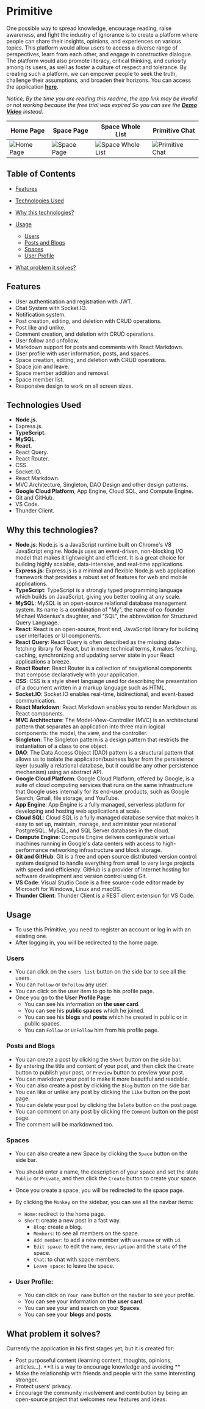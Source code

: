 # Primitive

One possible way to spread knowledge, encourage reading, raise awareness, and fight the industry of ignorance is to create a platform where people can share their insights, opinions, and experiences on various topics. This platform would allow users to access a diverse range of perspectives, learn from each other, and engage in constructive dialogue. The platform would also promote literacy, critical thinking, and curiosity among its users, as well as foster a culture of respect and tolerance. By creating such a platform, we can empower people to seek the truth, challenge their assumptions, and broaden their horizons. You can access the application **[here](http://arboreal-inn-402111.oa.r.appspot.com)**.

_Notice, By the time you are reading this readme, the app link may be invalid or not working because the free trial was expired So you can see the **[Demo Video](https://www.youtube.com/watch?v=JHtCKUv_Xs8&t=369s&ab_channel=IslamBardala)** instead._

| Home Page                                       | Space Page                                    | Space Whole List                                    | Primitive Chat                                   |
| ----------------------------------------------- | --------------------------------------------- | --------------------------------------------------- | ------------------------------------------------ |
| ![Home Page](./docs/imgs/PrimitiveHomePage.png) | ![Space Page](./docs/imgs/PrimitiveSpace.png) | ![Space Whole List](./docs/imgs/SpaceWholeList.png) | ![Primitive Chat](./docs/imgs/primitiveChat.png) |

## Table of Contents

- [Features](#features)
- [Technologies Used](#technologies-used)
- [Why this technologies?](#why-this-technologies)
- [Usage](#usage)

  - [Users](#users)
  - [Posts and Blogs](#posts-and-blogs)
  - [Spaces](#spaces)
  - [User Profile](#user-profile)

- [What problem it solves?](#what-problem-it-solves)

## Features

- User authentication and registration with JWT.
- Chat System with Socket.IO.
- Notification system.
- Post creation, editing, and deletion with CRUD operations.
- Post like and unlike.
- Comment creation, and deletion with CRUD operations.
- User follow and unfollow.
- Markdown support for posts and comments with React Markdown.
- User profile with user information, posts, and spaces.
- Space creation, editing, and deletion with CRUD operations.
- Space join and leave.
- Space member addition and removal.
- Space member list.
- Responsive design to work on all screen sizes.

## Technologies Used

- **Node.js**.
- Express.js.
- **TypeScript**.
- **MySQL**.
- **React**.
- React Query.
- React Router.
- CSS.
- Socket.IO.
- React Markdown.
- MVC Architecture, Singleton, DAO Design and other design patterns.
- **Google Cloud Platform**, App Engine, Cloud SQL, and Compute Engine.
- Git and GitHub.
- VS Code.
- Thunder Client.

## Why this technologies?

- **Node.js**: Node.js is a JavaScript runtime built on Chrome's V8 JavaScript engine. Node.js uses an event-driven, non-blocking I/O model that makes it lightweight and efficient. It is a great choice for building highly scalable, data-intensive, and real-time applications.
- **Express.js**: Express.js is a minimal and flexible Node.js web application framework that provides a robust set of features for web and mobile applications.
- **TypeScript**: TypeScript is a strongly typed programming language which builds on JavaScript, giving you better tooling at any scale.
- **MySQL**: MySQL is an open-source relational database management system. Its name is a combination of "My", the name of co-founder Michael Widenius's daughter, and "SQL", the abbreviation for Structured Query Language.
- **React**: React is an open-source, front end, JavaScript library for building user interfaces or UI components.
- **React Query**: React Query is often described as the missing data-fetching library for React, but in more technical terms, it makes fetching, caching, synchronizing and updating server state in your React applications a breeze.
- **React Router**: React Router is a collection of navigational components that compose declaratively with your application.
- **CSS**: CSS is a style sheet language used for describing the presentation of a document written in a markup language such as HTML.
- **Socket.IO**: Socket.IO enables real-time, bidirectional, and event-based communication.
- **React Markdown**: React Markdown enables you to render Markdown as React components.
- **MVC Architecture**: The Model-View-Controller (MVC) is an architectural pattern that separates an application into three main logical components: the model, the view, and the controller.
- **Singleton**: The Singleton pattern is a design pattern that restricts the instantiation of a class to one object.
- **DAO**: The Data Access Object (DAO) pattern is a structural pattern that allows us to isolate the application/business layer from the persistence layer (usually a relational database, but it could be any other persistence mechanism) using an abstract API.
- **Google Cloud Platform**: Google Cloud Platform, offered by Google, is a suite of cloud computing services that runs on the same infrastructure that Google uses internally for its end-user products, such as Google Search, Gmail, file storage, and YouTube.
- **App Engine**: App Engine is a fully managed, serverless platform for developing and hosting web applications at scale.
- **Cloud SQL**: Cloud SQL is a fully managed database service that makes it easy to set up, maintain, manage, and administer your relational PostgreSQL, MySQL, and SQL Server databases in the cloud.
- **Compute Engine**: Compute Engine delivers configurable virtual machines running in Google's data centers with access to high-performance networking infrastructure and block storage.
- **Git and GitHub**: Git is a free and open source distributed version control system designed to handle everything from small to very large projects with speed and efficiency. GitHub is a provider of Internet hosting for software development and version control using Git.
- **VS Code**: Visual Studio Code is a free source-code editor made by Microsoft for Windows, Linux and macOS.
- **Thunder Client**: Thunder Client is a REST client extension for VS Code.

## Usage

- To use this Primitive, you need to register an account or log in with an existing one.
- After logging in, you will be redirected to the home page.

### Users

- You can click on the `users list` button on the side bar to see all the users.
- You can `Follow` or `UnFollow` any user.
- You can click on the user item to go to his profile page.
- Once you go to the **User Profile Page**:
  - You can see his information on **the user card**.
  - You can see his **public spaces** which he joined.
  - You can see his **blogs** and **posts** which he created in public or in public spaces.
  - You can `Follow` or `UnFollow` him from his profile page.

### Posts and Blogs

- You can create a post by clicking the `Short` button on the side bar.
- By entering the title and content of your post, and then click the `Create` button to publish your post, or `Preview` button to preview your post.
- You can markdown your post to make it more beautiful and readable.
- You can also create a post by clicking the `Blog` button on the side bar.
- You can like or unlike any post by clicking the `Like` button on the post page.
- You can delete your post by clicking the `Delete` button on the post page.
- You can comment on any post by clicking the `Comment` button on the post page.
- The comment will be markdowned too.

### Spaces

- You can also create a new Space by clicking the `Space` button on the side bar.
- You should enter a name, the description of your space and set the state `Public` or `Private`, and then click the `Create` button to create your space.
- Once you create a space, you will be redirected to the space page.
- By clicking the `Monkey` on the sidebar, you can see all the navbar items:

  - `Home`: redirect to the home page.
  - `Short`: create a new post in a fast way.
    - `Blog`: create a blog.
    - `Members`: to see all members on the space.
    - `Add member`: to add a new member with `username` or with `id`.
    - `Edit space`: to edit the `name`, `description` and the `state` of the space.
    - `Chat`: to chat with space members.
    - `Leave space`: to leave the space.

- ### User Profile:

  - You can click on `Your name` button on the navbar to see your profile.
  - You can see your information on **the user card**.
  - You can see your and search on your **Spaces**.
  - You can see your **blogs** and **posts**.

## What problem it solves?

Currently the application in his first stages yet, but it is created for:

- Post purposeful content (learning content, thoughts, opinions, articles...). **It is a way to encourage knowledge and avoiding **
- Make the relationship with friends and people with the same interesting stronger.
- Protect users' privacy.
- Encourage the community involvement and contribution by being an open-source project that welcomes new features and ideas.
